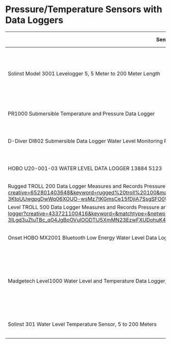 # Pressure/Temperature Sensors with Data Loggers

| Sensor Model                                         | Features                                                     | Cost (USD) | Picture | Pressure Range   | Comments  | Provider URL                                                                                                                         | Documents/Manuals                                      |
|------------------------------------------------------|--------------------------------------------------------------|------------|---------|------------------|-----------|---------------------------------------------------------------------------------------------------------------------------------------|--------------------------------------------------------|
| Solinst Model 3001 Levelogger 5, 5 Meter to 200 Meter Length | Highly stable communication: single-eye optical interface—easier to clean, more scratch resistant | 665        |         |                  |           | [Provider URL](https://shop.prmfiltration.com/products/solinst-model-3001-levelogger-5-5-meter-to-200-meter-length?currency=USD&variant=43447341285561&utm_medium=cpc&utm_source=google&utm_campaign=Google%20Shopping&stkn=b12a3a614f9f&keyword=&utm_adgroup=&utm_medium=ppc&utm_term=&utm_campaign=GS+-+Water+Level+Indicators&utm_source=adwords&hsa_kw=&hsa_cam=20792052705&hsa_ver=3&hsa_acc=5711099154&hsa_ad=681932524696&hsa_grp=153781953777&hsa_src=g&hsa_mt=&hsa_tgt=pla-1393587162910&hsa_net=adwords&gad_source=1&gclid=Cj0KCQiAtaOtBhCwARIsAN_x-3KLRvhvtkdTshuhJON8LnKMiagUCHcsij2NafXIlm1MgPoZEa6syJkaAh8CEALw_wcB) |                                                        |
| PR1000 Submersible Temperature and Pressure Data Logger    | Measures and Records Pressure and Temperature               | 650        |         | Up to 5,000 PSI  |           | [Provider URL](https://www.iothrifty.com/products/pr1000-temperature-and-pressure-data-logger?variant=43573448474861&gad_source=1&gclid=Cj0KCQiAtaOtBhCwARIsAN_x-3ItCUbWQPfTIW8bJDhuBd5oGU-5TLqH1GxiFBw7Q4yG4ldEs7L1OVUaAmTzEALw_wcB)                                                                                                                      |                                                        |
| D-Diver DI802 Submersible Data Logger Water Level Monitoring Pressure Sensor | Measures and Records Pressure and Temperature               | 530        |         |                  |           | [Provider URL](https://www.ebay.com/itm/334302964616?chn=ps&mkevt=1&mkcid=28&srsltid=AfmBOorsBHuv7Kf8wJr7fuVieCijHrO6QNJHvGcB-83NiCWUU102vXVkid0)                                                                                                                       |                                                        |
| HOBO U20-001-03 WATER LEVEL DATA LOGGER 13884 5123		| Measures and Records Pressure and Temperature               | 479        |         |                  |           | [Provider URL]()	|                                                        |
| Rugged TROLL 200 Data Logger	Measures and Records Pressure and Temperature	645				https://in-situ.com/us/rugged-troll-200?creative=652801403648&keyword=rugged%20troll%20100&matchtype=p&network=g&device=c&gclid=Cj0KCQiAtaOtBhCwARIsAN_x-3KtoUUwgpgDwWq06XOUO-wsMz7tKGmsCe15fDjiA7SsgSFO0Uu-UWQaAhw0EALw_wcB)	|                                                        |
| Level TROLL 500 Data Logger	Measures and Records Pressure and Temperature	1295				https://in-situ.com/us/level-troll-500-data-logger?creative=433721100416&keyword=&matchtype=&network=g&device=c&gclid=Cj0KCQiAtaOtBhCwARIsAN_x-3ILgd3uZtuTBc_q04JgBoOVulOODTlJ5XmMN23EzwFXUDohuK4YFcMaAjz7EALw_wcB)	| For great depths                                          |                                                        |
| Onset HOBO MX2001 Bluetooth Low Energy Water Level Data Logger | Measures and Records Pressure and Temperature               | 720        |         |                  |           | [Provider URL](https://www.instrumentation2000.com/onset-mx2001.html?ff=1&fp=3171)                                                  |                                                        |
| Madgetech Level1000 Water Level and Temperature Data Logger, -40 to 176°F, 0 to 30' | Designed to measure temperature from -40 to 176°F (-40 to 80°C) and water level from 0 to 30' (0 to 9.1 m) | 689        |         |                  |           | [Provider URL](https://www.globaltestsupply.com/product/madgetech-level1000-datalogger?gad_source=4&gclid=Cj0KCQiAtaOtBhCwARIsAN_x-3JZ9sGccGTRyUP3RqkajH4ATKCrspD6QyqxA4WsQTJTHuav37oHJQ8aAtCqEALw_wcB)                                                                 |                                                        |
| Solinst 301 Water Level Temperature Sensor, 5 to 200 Meters | Measures and Records Pressure and Temperature               | 365        |         |                  |           | [Provider URL](https://shop.prmfiltration.com/products/solinst-301-water-level-temperature-sensor-5-to-200-meters?currency=USD&variant=43464152907961&utm_medium=cpc&utm_source=google&utm_campaign=Google%20Shopping&stkn=b12a3a614f9f&keyword=&utm_adgroup=&utm_medium=ppc&utm_term=&utm_campaign=GS+-+Water+Level+Indicators&utm_source=adwords&hsa_kw=&hsa_cam=20792052705&hsa_ver=3&hsa_acc=5711099154&hsa_ad=681932524696&hsa_grp=153781953777&hsa_src=g&hsa_mt=&hsa_tgt=pla-1393587162910&hsa_net=adwords&gad_source=1&gclid=Cj0KCQiAtaOtBhCwARIsAN_x-3KFpjSOkBds1RYAGmlkUeWZm_QsySp5k5F0p-Bfxa2tzKJTA0weDDgaAmxVEALw_wcB) |                                                        |
